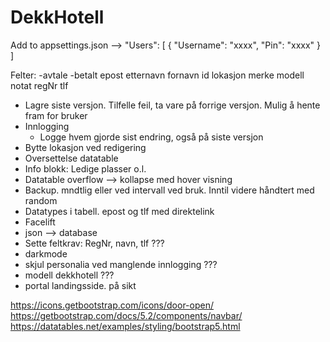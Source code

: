 
# DekkHotell

Add to appsettings.json -->
"Users": [
    {
      "Username": "xxxx",
      "Pin": "xxxx"
    }
  ]
  
  
  
Felter:
-avtale
-betalt
epost
etternavn
fornavn
id
lokasjon
merke
modell
notat
regNr
tlf

* Lagre siste versjon. Tilfelle feil, ta vare på forrige versjon. Mulig å hente fram for bruker
* Innlogging
	* Logge hvem gjorde sist endring, også på siste versjon
* Bytte lokasjon ved redigering
* Oversettelse datatable
* Info blokk: Ledige plasser o.l.
* Datatable overflow --> kollapse med hover visning
* Backup. mndtlig eller ved intervall ved bruk. Inntil videre håndtert med random
* Datatypes i tabell. epost og tlf med direktelink
* Facelift
* json --> database
* Sette feltkrav: RegNr, navn, tlf ???
* darkmode
* skjul personalia ved manglende innlogging ???
* modell dekkhotell ???
* portal landingsside. på sikt

https://icons.getbootstrap.com/icons/door-open/
https://getbootstrap.com/docs/5.2/components/navbar/
https://datatables.net/examples/styling/bootstrap5.html

